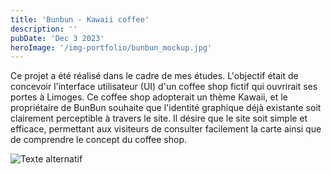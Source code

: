 ```yaml
---
title: 'Bunbun - Kawaii coffee'
description: ''
pubDate: 'Dec 3 2023'
heroImage: '/img-portfolio/bunbun_mockup.jpg'
---
```


Ce projet a été réalisé dans le cadre de mes études. L'objectif était de concevoir l'interface utilisateur (UI) d'un coffee shop fictif qui ouvrirait ses portes à Limoges. Ce coffee shop adopterait un thème Kawaii, et le propriétaire de BunBun souhaite que l'identité graphique déjà existante soit clairement perceptible à travers le site. Il désire que le site soit simple et efficace, permettant aux visiteurs de consulter facilement la carte ainsi que de comprendre le concept du coffee shop.

<div class="flex justify-center mt-10">
  <img class="w-full md:w-4/5" src="/img-portfolio/bunbun_entier.png" alt="Texte alternatif" title="Le titre de mon image">
</div>
